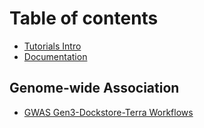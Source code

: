 # Table of contents

* [Tutorials Intro](README.md)
* [Documentation](https://bdcatalyst.gitbook.io/biodata-catalyst-documentation/)

## Genome-wide Association

* [GWAS Gen3-Dockstore-Terra Workflows](https://github.com/nhlbidatastage/documentation/blob/master/GWAS-Terra-Tutorial/BDCatalyst-GWAS-Gen3-Dockstore-Terra_template.md)


